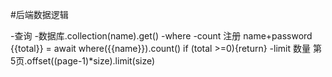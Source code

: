 #后端数据逻辑

-查询
    -数据库.collection(name).get()
    -where
    -count
        注册 name+password
        {{total}} = await where({{name}}).count()
        if (total >=0){return}
        -limit 数量
            第5页.offset((page-1)*size).limit(size)